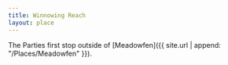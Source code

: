 ```yaml
---
title: Winnowing Reach
layout: place
---
```


The Parties first stop outside of [Meadowfen]({{ site.url | append: "/Places/Meadowfen" }}).
